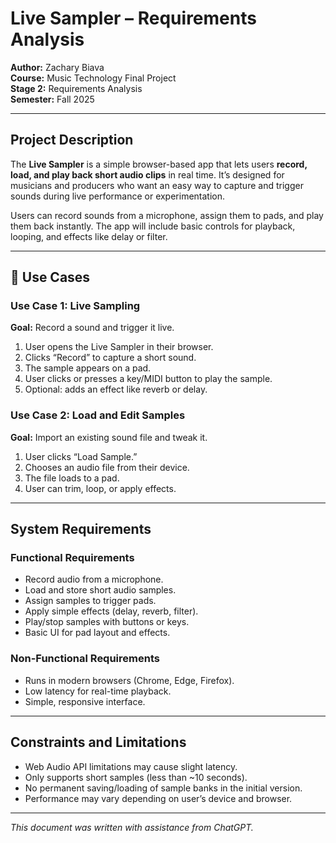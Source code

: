 # Live Sampler – Requirements Analysis

**Author:** Zachary Biava  
**Course:** Music Technology Final Project  
**Stage 2:** Requirements Analysis  
**Semester:** Fall 2025

---

## Project Description

The **Live Sampler** is a simple browser-based app that lets users **record, load, and play back short audio clips** in real time. It’s designed for musicians and producers who want an easy way to capture and trigger sounds during live performance or experimentation.

Users can record sounds from a microphone, assign them to pads, and play them back instantly. The app will include basic controls for playback, looping, and effects like delay or filter.

---

## 👥 Use Cases

### Use Case 1: Live Sampling

**Goal:** Record a sound and trigger it live.

1. User opens the Live Sampler in their browser.
2. Clicks “Record” to capture a short sound.
3. The sample appears on a pad.
4. User clicks or presses a key/MIDI button to play the sample.
5. Optional: adds an effect like reverb or delay.

### Use Case 2: Load and Edit Samples

**Goal:** Import an existing sound file and tweak it.

1. User clicks “Load Sample.”
2. Chooses an audio file from their device.
3. The file loads to a pad.
4. User can trim, loop, or apply effects.

---

## System Requirements

### Functional Requirements

- Record audio from a microphone.
- Load and store short audio samples.
- Assign samples to trigger pads.
- Apply simple effects (delay, reverb, filter).
- Play/stop samples with buttons or keys.
- Basic UI for pad layout and effects.

### Non-Functional Requirements

- Runs in modern browsers (Chrome, Edge, Firefox).
- Low latency for real-time playback.
- Simple, responsive interface.

---

## Constraints and Limitations

- Web Audio API limitations may cause slight latency.
- Only supports short samples (less than ~10 seconds).
- No permanent saving/loading of sample banks in the initial version.
- Performance may vary depending on user’s device and browser.

---

_This document was written with assistance from ChatGPT._
